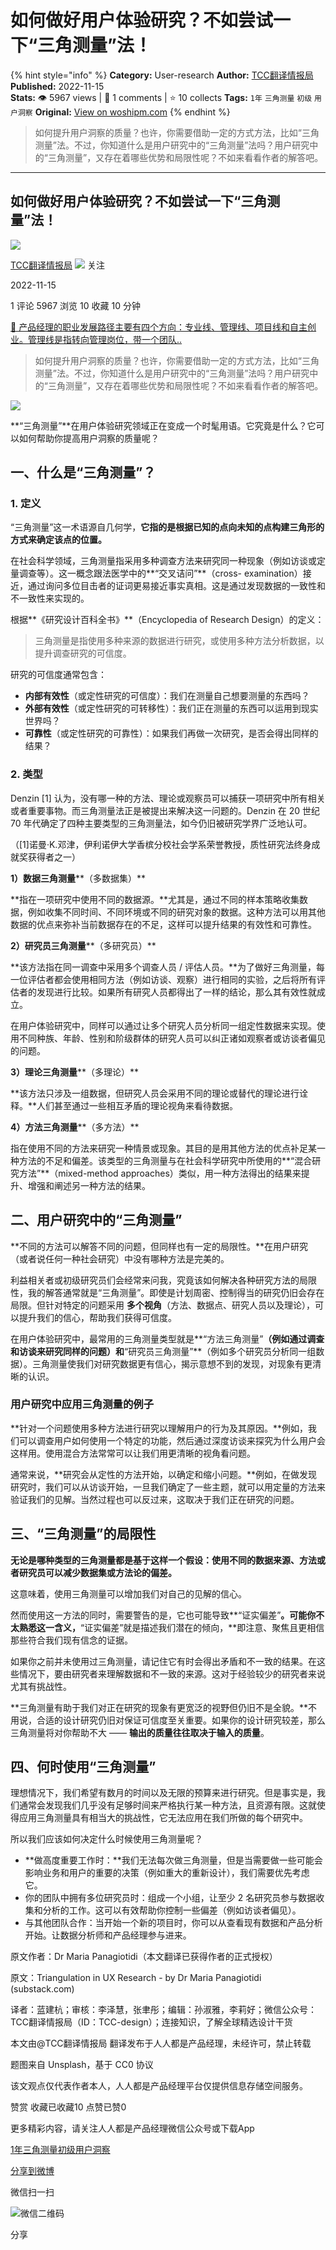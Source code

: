 # 如何做好用户体验研究？不如尝试一下“三角测量”法！
{% hint style="info" %}
**Category:** User-research
**Author:** [TCC翻译情报局](https://www.woshipm.com/u/1274336)
**Published:** 2022-11-15  
**Stats:** 👁️ 5967 views | 💬 1 comments | ⭐ 10 collects
**Tags:** `1年` `三角测量` `初级` `用户洞察`
**Original:** [View on woshipm.com](https://www.woshipm.com/user-research/5678652.html)
{% endhint %}
> 如何提升用户洞察的质量？也许，你需要借助一定的方式方法，比如“三角测量”法。不过，你知道什么是用户研究中的“三角测量”法吗？用户研究中的“三角测量”，又存在着哪些优势和局限性呢？不如来看看作者的解答吧。

---

## 如何做好用户体验研究？不如尝试一下“三角测量”法！

[![](https://image.woshipm.com/wp-files/2021/05/xCvopGF5HenULUrgReTS.jpg!/both/72x72)](https://www.woshipm.com/u/1274336)

[TCC翻译情报局](https://www.woshipm.com/u/1274336) ![](https://static.woshipm.com/tag/1122_1@2x.png) 关注

2022-11-15

1 评论 5967 浏览 10 收藏 10 分钟

[🔗 产品经理的职业发展路径主要有四个方向：专业线、管理线、项目线和自主创业。管理线是指转向管理岗位，带一个团队..](https://ke.qidianla.com/courses/90pm)

> 如何提升用户洞察的质量？也许，你需要借助一定的方式方法，比如“三角测量”法。不过，你知道什么是用户研究中的“三角测量”法吗？用户研究中的“三角测量”，又存在着哪些优势和局限性呢？不如来看看作者的解答吧。

![](https://image.woshipm.com/wp-files/2022/11/EvKu2jVAPIgQPsGMOkeo.jpg)

**“三角测量”**在用户体验研究领域正在变成一个时髦用语。它究竟是什么？它可以如何帮助你提高用户洞察的质量呢？

## 一、什么是“三角测量”？

### 1\. 定义

“三角测量”这一术语源自几何学，**它指的是根据已知的点向未知的点构建三角形的方式来确定该点的位置。**

在社会科学领域，三角测量指采用多种调查方法来研究同一种现象（例如访谈或定量调查等）。这一概念跟法医学中的**“交叉诘问”**（cross- examination）接近，通过询问多位目击者的证词更易接近事实真相。这是通过发现数据的一致性和不一致性来实现的。

根据**《研究设计百科全书》**（Encyclopedia of Research Design）的定义：

> 三角测量是指使用多种来源的数据进行研究，或使用多种方法分析数据，以提升调查研究的可信度。

研究的可信度通常包含：

*   **内部有效性**（或定性研究的可信度）：我们在测量自己想要测量的东西吗？
*   **外部有效性**（或定性研究的可转移性）：我们正在测量的东西可以运用到现实世界吗？
*   **可靠性**（或定性研究的可靠性）：如果我们再做一次研究，是否会得出同样的结果？

### 2\. 类型

Denzin \[1\] 认为，没有哪一种的方法、理论或观察员可以捕获一项研究中所有相关或者重要事物。而三角测量法正是被提出来解决这一问题的。Denzin 在 20 世纪 70 年代确定了四种主要类型的三角测量法，如今仍旧被研究学界广泛地认可。

（\[1\]诺曼·K.邓津，伊利诺伊大学香槟分校社会学系荣誉教授，质性研究法终身成就奖获得者之一）

**1）数据三角测量****（多数据集）**

**指在一项研究中使用不同的数据源。**尤其是，通过不同的样本策略收集数据，例如收集不同时间、不同环境或不同的研究对象的数据。这种方法可以用其他数据的优点来弥补当前数据存在的不足，这样可以提升结果的有效性和可靠性。

**2）研究员三角测量****（多研究员）**

**该方法指在同一调查中采用多个调查人员 / 评估人员。**为了做好三角测量，每一位评估者都会使用相同方法（例如访谈、观察）进行相同的实验，之后将所有评估者的发现进行比较。如果所有研究人员都得出了一样的结论，那么其有效性就成立。

在用户体验研究中，同样可以通过让多个研究人员分析同一组定性数据来实现。使用不同种族、年龄、性别和阶级群体的研究人员可以纠正诸如观察者或访谈者偏见的问题。

**3）理论三角测量****（多理论）**

**该方法只涉及一组数据，但研究人员会采用不同的理论或替代的理论进行诠释。**人们甚至通过一些相互矛盾的理论视角来看待数据。

**4）方法三角测量****（多方法）**

指在使用不同的方法来研究一种情景或现象。其目的是用其他方法的优点补足某一种方法的不足和偏差。该类型的三角测量与在社会科学研究中所使用的**“混合研究方法”**（mixed-method approaches）类似，用一种方法得出的结果来提升、增强和阐述另一种方法的结果。

## 二、用户研究中的“三角测量”

**不同的方法可以解答不同的问题，但同样也有一定的局限性。**在用户研究（或者说任何一种社会研究）中没有哪种方法是完美的。

利益相关者或初级研究员们会经常来问我，究竟该如何解决各种研究方法的局限性，我的解答通常就是“三角测量”。即使是计划周密、控制得当的研究仍旧会存在局限。但针对特定的问题采用 **多个视角**（方法、数据点、研究人员以及理论），可以提升我们的信心，帮助我们获得可信度。

在用户体验研究中，最常用的三角测量类型就是**“方法三角测量”**（例如通过调查和访谈来研究同样的问题）和**“研究员三角测量”**（例如多个研究员分析同一组数据）。三角测量使我们对研究数据更有信心，揭示意想不到的发现，对现象有更清晰的认识。

### 用户研究中应用三角测量的例子

**针对一个问题使用多种方法进行研究以理解用户的行为及其原因。**例如，我们可以调查用户如何使用一个特定的功能，然后通过深度访谈来探究为什么用户会这样用。使用混合方法常常可以让我们用更清晰的视角看问题。

通常来说，**研究会从定性的方法开始，以确定和缩小问题。**例如，在做发现研究时，我们可以从访谈开始，一旦我们确定了一些主题，就可以用定量的方法来验证我们的见解。当然过程也可以反过来，这取决于我们正在研究的问题。

## 三、“三角测量”的局限性

**无论是哪种类型的三角测量都是基于这样一个假设：使用不同的数据来源、方法或者研究员可以减少数据集或方法论的偏差。**

这意味着，使用三角测量可以增加我们对自己的见解的信心。

然而使用这一方法的同时，需要警告的是，它也可能导致**“证实偏差”**。可能你不太熟悉这一含义，**“证实偏差”就是描述我们潜在的倾向，**即注意、聚焦且更相信那些符合我们现有信念的证据。

如果你之前并未使用过三角测量，请记住它有时会得出矛盾和不一致的结果。在这些情况下，要由研究者来理解数据和不一致的来源。这对于经验较少的研究者来说尤其有挑战性。

**三角测量有助于我们对正在研究的现象有更宽泛的视野但仍旧不是全貌。**不用说，合适的设计研究仍旧对保证可信度至关重要。如果你的设计研究较差，那么三角测量将对你帮助不大 —— **输出的质量往往取决于输入的质量**。

## 四、何时使用“三角测量”

理想情况下，我们希望有数月的时间以及无限的预算来进行研究。但是事实是，我们通常会发现我们几乎没有足够时间来严格执行某一种方法，且资源有限。这就使得应用三角测量具有相当大的挑战性，它无法应用在我们所做的每个研究中。

所以我们应该如何决定什么时候使用三角测量呢？

*   **做高度重要工作时：**我们无法每次做三角测量，但是当需要做一些可能会影响业务和用户的重要的决策（例如重大的重新设计），我们需要优先考虑它。
*   你的团队中拥有多位研究员时：组成一个小组，让至少 2 名研究员参与数据收集和分析的工作。这可以有效帮助你控制一些偏差（例如访谈者偏见）。
*   与其他团队合作：当开始一个新的项目时，你可以从查看现有数据和产品分析开始。让数据分析师和产品经理参与进来。

原文作者：Dr Maria Panagiotidi（本文翻译已获得作者的正式授权）

原文：Triangulation in UX Research - by Dr Maria Panagiotidi (substack.com)

译者：蓝建杭；审核：李泽慧，张聿彤；编辑：孙淑雅，李莉好；微信公众号：TCC翻译情报局（ID：TCC-design）；连接知识，了解全球精选设计干货

本文由@TCC翻译情报局 翻译发布于人人都是产品经理，未经许可，禁止转载

题图来自 Unsplash，基于 CC0 协议

该文观点仅代表作者本人，人人都是产品经理平台仅提供信息存储空间服务。

赞赏 收藏已收藏10 点赞已赞0

更多精彩内容，请关注人人都是产品经理微信公众号或下载App

[1年](https://www.woshipm.com/tag/1%e5%b9%b4)[三角测量](https://www.woshipm.com/tag/%e4%b8%89%e8%a7%92%e6%b5%8b%e9%87%8f)[初级](https://www.woshipm.com/tag/%e5%88%9d%e7%ba%a7)[用户洞察](https://www.woshipm.com/tag/%e7%94%a8%e6%88%b7%e6%b4%9e%e5%af%9f)

[分享到微博](https://service.weibo.com/share/share.php?appkey=2775287854&title=如何做好用户体验研究？不如尝试一下“三角测量”法！&url=https://www.woshipm.com/user-research/5678652.html&pic=https://image.woshipm.com/wp-files/2022/11/EvKu2jVAPIgQPsGMOkeo.jpg)

微信扫一扫

![微信二维码](https://api.pwmqr.com/qrcode/create/?url=https://www.woshipm.com/user-research/5678652.html)

分享